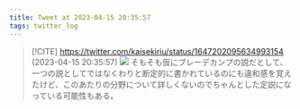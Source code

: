 ```yaml
---
title: Tweet at 2023-04-15 20:35:57
tags: twitter_log
---
```


> [!CITE] https://twitter.com/kaisekiriu/status/1647202095634993154 (2023-04-15 20:35:57)
> ![](https://twitter.com/kaisekiriu/status/1647202095634993154)
> そもそも仮にブレーデカンプの説だとして、一つの説としてではなくわりと断定的に書かれているのにも違和感を覚えたけど、このあたりの分野について詳しくないのでちゃんとした定説になっている可能性もある。
